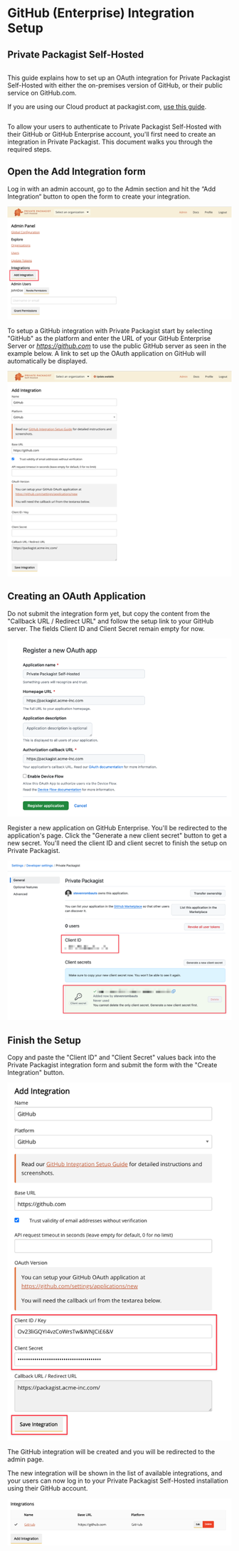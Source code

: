 # GitHub (Enterprise) Integration Setup
## Private Packagist Self-Hosted

<div class="row column">
    <div class="callout success">
        <p>This guide explains how to set up an OAuth integration for Private Packagist Self-Hosted with either the on-premises version of GitHub, or their public service on GitHub.com.</p>
        <p>If you are using our Cloud product at packagist.com, <a href="/docs/cloud/github-integration-setup">use this guide</a>.</p>
    </div>
</div>

To allow your users to authenticate to Private Packagist Self-Hosted with their GitHub or GitHub Enterprise account, you'll 
first need to create an integration in Private Packagist. This document walks you through the required steps.

## Open the Add Integration form

Log in with an admin account, go to the Admin section and hit the “Add Integration“ button to open the form to create your integration.

![Add Integration](/Resources/public/img/docs/self-hosted/08-integration.png)

To setup a GitHub integration with Private Packagist start by selecting "GitHub" as the platform and enter the URL of 
your GitHub Enterprise Server or <i>https://github.com</i> to use the public GitHub server as seen in the example below. 
A link to set up the OAuth application on GitHub will automatically be displayed.

![Packagist Setup](/Resources/public/img/docs/integration-setup/self-hosted/github-01-packagist-setup.png)

## Creating an OAuth Application
Do not submit the integration form yet, but copy the content from the "Callback 
URL / Redirect URL" and follow the setup link to your GitHub server. The fields 
Client ID and Client Secret remain empty for now.

![GitHub Register App](/Resources/public/img/docs/integration-setup/self-hosted/github-02-github-register-app.png)

Register a new application on GitHub Enterprise. You'll be redirected to the application's page. Click the "Generate a new client secret" button
to get a new secret. You'll need the client ID and client secret to finish the setup on Private Packagist.

![GitHub Credentials](/Resources/public/img/docs/integration-setup/github-03-github-credentials.png)

## Finish the Setup
Copy and paste the "Client ID" and "Client Secret" values back into the Private 
Packagist integration form and submit the form with the "Create Integration" 
button.

![Private Packagist Integration Form](/Resources/public/img/docs/integration-setup/self-hosted/github-04-packagist-form.png)

The GitHub integration will be created and you will be redirected to the admin page. 

The new integration will be shown in the list of available integrations, and your users can 
now log in to your Private Packagist Self-Hosted installation using their GitHub account.

![Available integrations](/Resources/public/img/docs/integration-setup/self-hosted/github-05-integrations-overview.png)
